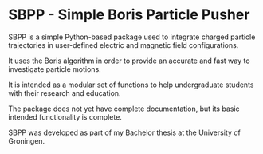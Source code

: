 # SBPP - Simple Boris Particle Pusher
SBPP is a simple Python-based package used to integrate charged particle trajectories in user-defined electric and magnetic field configurations.

It uses the Boris algorithm in order to provide an accurate and fast way to investigate particle motions. 

It is intended as a modular set of functions to help undergraduate students with their research and education.

The package does not yet have complete documentation, but its basic intended functionality is complete.

SBPP was developed as part of my Bachelor thesis at the University of Groningen.

